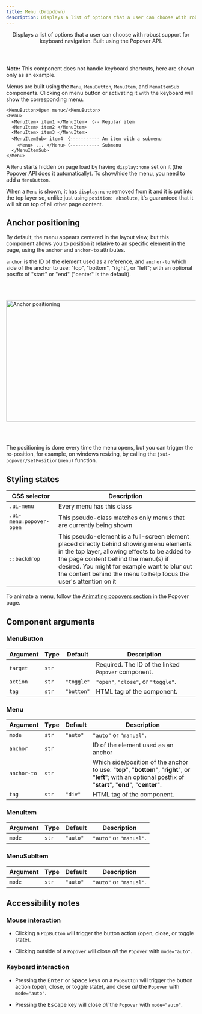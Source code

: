 ```yaml
---
title: Menu (Dropdown)
description: Displays a list of options that a user can choose with robust support for keyboard navigation. Built using the Popover API.
---
```


<Header title="Menu" section="UI components">
  Displays a list of options that a user can choose with robust support for
  keyboard navigation. Built using the Popover API.
</Header>

<ExampleTabs
  prefix="menu-demo"
  :panels="{
    'Result': 'ui.Menu.DemoResult',
    'HTML': 'ui.Menu.DemoHTML',
    'CSS': 'ui.Menu.DemoCSS',
  }"
/>

**Note:** This component does not handle keyboard shortcuts, here are shown only as an example.

Menus are built using the `Menu`, `MenuButton`, `MenuItem`, and `MenuItemSub` components. Clicking on menu button or activating it with the keyboard will show the corresponding menu.

```html+jinja
<MenuButton>Open menu</<MenuButton>
<Menu>
  <MenuItem> item1 </MenuItem> 〈-- Regular item
  <MenuItem> item2 </MenuItem>
  <MenuItem> item3 </MenuItem>
  <MenuItemSub> item4 〈----------- An item with a submenu
    <Menu> ... </Menu>〈----------- Submenu
  </MenuItemSub>
</Menu>
```

A `Menu` starts hidden on page load by having `display:none` set on it (the Popover API does it automatically). To show/hide the menu, you need to add a `MenuButton`.

When a `Menu` is shown, it has `display:none` removed from it and it is put into the top layer so, unlike just using `position: absolute`, it's guaranteed that it will sit on top of all other page content.


## Anchor positioning

By default, the menu appears centered in the layout view, but this component allows you to  position it relative to an specific element in the page, using the `anchor` and `anchor-to` attributes.

`anchor` is the ID of the element used as a reference, and  `anchor-to` which side of the anchor to use: "top", "bottom", "right", or "left"; with an optional postfix of "start" or "end" ("center" is the default).

<p>
  <img src="/static/img/anchors.png" alt="Anchor positioning"
    width="595" height="324" style="display:block;margin:60px auto;" />
</p>

The positioning is done every time the menu opens, but you can trigger the re-position, for example, on windows resizing, by calling the `jxui-popover/setPosition(menu)` function.


## Styling states

| CSS selector            | Description
| ----------------------- | --------------
| `.ui-menu`              | Every menu has this class
| `.ui-menu:popover-open` | This pseudo-class matches only menus that are currently being shown
| `::backdrop`            | This pseudo-element is a full-screen element placed directly behind showing menu elements in the top layer, allowing effects to be added to the page content behind the menu(s) if desired. You might for example want to blur out the content behind the menu to help focus the user's attention on it

To animate a menu, follow the [Animating popovers section](/headless/popover#animating-popovers) in the Popover page.


## Component arguments

### MenuButton

| Argument        | Type      | Default    | Description
| --------------- | --------- | ---------- | --------------
| `target`        | `str`     |            | Required. The ID of the linked `Popover` component.
| `action`        | `str`     | `"toggle"` | `"open"`, `"close"`, or `"toggle"`.
| `tag`           | `str`     | `"button"` | HTML tag of the component.

### Menu

| Argument     | Type  | Default  | Description
| ------------ | ----- | -------- | --------------
| `mode`       | `str` | `"auto"` | `"auto"` or `"manual"`.
| `anchor`     | `str` |          | ID of the element used as an anchor
| `anchor-to`  | `str` |          | Which side/position of the anchor to use: "**top**", "**bottom**", "**right**", or "**left**"; with an optional postfix of "**start**", "**end**", "**center**".
| `tag`        | `str` | `"div"`  | HTML tag of the component.

### MenuItem

| Argument     | Type  | Default  | Description
| ------------ | ----- | -------- | --------------
| `mode`       | `str` | `"auto"` | `"auto"` or `"manual"`.

### MenuSubItem

| Argument     | Type  | Default  | Description
| ------------ | ----- | -------- | --------------
| `mode`       | `str` | `"auto"` | `"auto"` or `"manual"`.


## Accessibility notes

### Mouse interaction

- Clicking a `PopButton` will trigger the button action (open, close, or toggle state).

- Clicking outside of a `Popover` will close *all* the `Popover` with `mode="auto"`.


### Keyboard interaction

- Pressing the <kbd>Enter</kbd> or <kbd>Space</kbd> keys on a `PopButton` will trigger
the button action (open, close, or toggle state), and close *all* the `Popover` with `mode="auto"`.

- Pressing the <kbd>Escape</kbd> key will close *all* the `Popover` with `mode="auto"`.
